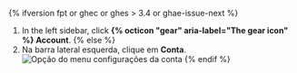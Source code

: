 {% ifversion fpt or ghec or ghes > 3.4 or ghae-issue-next %}
1. In the left sidebar, click **{% octicon "gear" aria-label="The gear icon" %} Account**.
{% else %}
1. Na barra lateral esquerda, clique em **Conta**. ![Opção do menu configurações da conta](/assets/images/help/settings/settings-sidebar-account-settings.png)
{% endif %}
